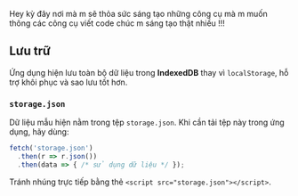 Hey kỳ đây nơi mà m sẽ thỏa sức sáng tạo những công cụ mà m muốn thông các công cụ viết code chúc m sáng tạo thật nhiều !!!

## Lưu trữ

Ứng dụng hiện lưu toàn bộ dữ liệu trong **IndexedDB** thay vì `localStorage`, hỗ trợ khôi phục và sao lưu tốt hơn.

### `storage.json`

Dữ liệu mẫu hiện nằm trong tệp `storage.json`. Khi cần tải tệp này trong ứng dụng, hãy dùng:

```js
fetch('storage.json')
  .then(r => r.json())
  .then(data => { /* sử dụng dữ liệu */ });
```

Tránh nhúng trực tiếp bằng thẻ `<script src="storage.json"></script>`.

